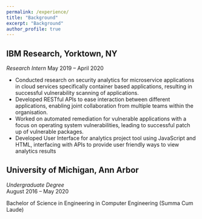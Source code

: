 ```yaml
---
permalink: /experience/
title: "Background"
excerpt: "Background"
author_profile: true
---
```



IBM Research, Yorktown, NY	
-----------
*Research Intern*
May 2019 – April 2020  
- Conducted research on security analytics for microservice applications in cloud services specifically container based applications, resulting in successful vulnerability scanning of applications. 
- Developed RESTful APIs to ease interaction between different applications, enabling joint collaboration from multiple teams within the organisation. 
- Worked on automated remediation for vulnerable applications with a focus on operating system vulnerabilities, leading to successful patch up of vulnerable packages. 
- Developed User Interface for analytics project tool using JavaScript and HTML, interfacing with APIs to provide user friendly ways to view analytics results</li>
			
University of Michigan, Ann Arbor
-----------
 *Undergraduate Degree*  
August 2016 – May 2020

Bachelor of Science in Engineering in Computer Engineering (Summa Cum Laude)
